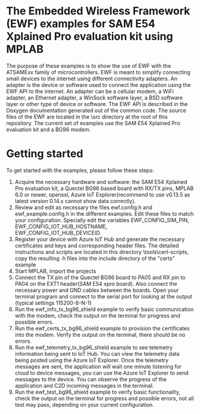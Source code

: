# The Embedded Wireless Framework (EWF) examples for SAM E54 Xplained Pro evaluation kit using MPLAB
The purpose of these examples is to show the use of EWF with the ATSAMExx family of microcontrollers.
EWF is meant to simplify connecting small devices to the internet using different connectivity adapters.
An adapter is the device or software used to connect the application using the EWF API to the internet.
An adapter can be a cellular modem, a WiFi adapter, an Ethernet adapter, a WinSock software layer, a BSD software layer or other type of device or software.
The EWF API is described in the Doxygen documentation generated out of the common code.
The source files of the EWF are located in the \src directory at the root of this repository.
The current set of examples use the SAM E54 Xplained Pro evaluation kit and a BG96 modem.

# Getting started
To get started with the examples, please follow these steps:
1. Acquire the necessary hardware and software: the  SAM E54 Xplained Pro evaluation kit, a Quectel BG96 based board with RX/TX pins, MPLAB 6.0 or newer, openssl, Azure IoT Explorer(recommend to use v0.13.5 as latest version 0.14.x cannot show data correctly).
2. Review and edit as necessary the files ewf.config.h and ewf_example.config.h in the different examples. Edit these files to match your configuration. Specially edit the variables EWF_CONFIG_SIM_PIN, EWF_CONFIG_IOT_HUB_HOSTNAME, EWF_CONFIG_IOT_HUB_DEVICEID.
3. Register your device with Azure IoT Hub and generate the necessary certificates and keys and corresponding header files. The detailed instructions and scripts are located in this directory \tools\cert-scripts, copy the resulting .h files into the include directory of the "certs" example
4. Start MPLAB, import the projects
5. Connect the TX pin of the Quectel BG96 board to PA05 and RX pin to PA04 on the EXT1 header(SAM E54 xpro board). Also connect the necessary power and GND cables between the boards. Open your terminal program and connect to the serial port for looking at the output (typical settings 115200-8-N-1)
6. Run the ewf_info_tx_bg96_shield example to verify basic communication with the modem, check the output on the terminal for progress and possible errors.
7. Run the ewf_certs_tx_bg96_shield example to provision the certificates into the modem. Verify the output on the terminal, there should be no errors.
8. Run the ewf_telemetry_tx_bg96_shield example to see telemetry information being sent to IoT Hub. You can view the telemetry data being posted using the Azure IoT Explorer. Once the telemetry messages are sent, the application will wait one minute listening for cloud to device messages, you can use the Azure IoT Explorer to send messages to the device. You can observe the progress of the application and C2D incoming messages in the terminal.
9. Run the ewf_test_bg96_shield example to verify basic functionality, check the output on the terminal for progress and possible errors, not all test may pass, depending on your current configuration.

